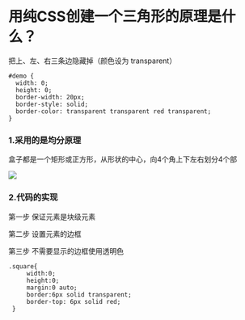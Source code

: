 # 用纯CSS创建一个三角形的原理是什么？
把上、左、右三条边隐藏掉（颜色设为 transparent）

	#demo {
	  width: 0;
	  height: 0;
	  border-width: 20px;
	  border-style: solid;
	  border-color: transparent transparent red transparent;
	}

### 1.采用的是均分原理

 盒子都是一个矩形或正方形，从形状的中心，向4个角上下左右划分4个部

![](http://img.blog.csdn.net/20160928120730295)

### 2.代码的实现

第一步 保证元素是块级元素

第二步 设置元素的边框

第三步 不需要显示的边框使用透明色

	.square{  
	     width:0;  
	     height:0;  
	     margin:0 auto;  
	     border:6px solid transparent;  
	     border-top: 6px solid red;  
	 }  